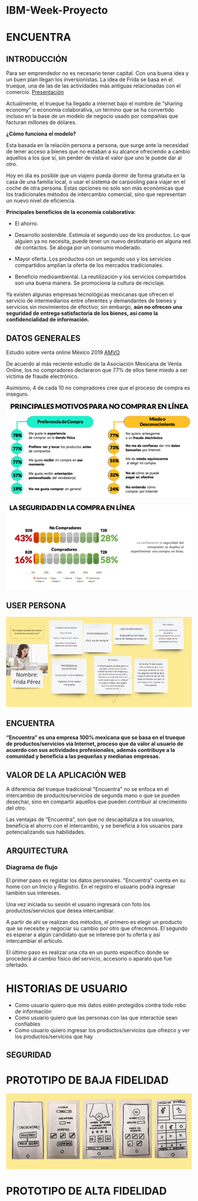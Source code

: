 # IBM-Week-Proyecto

# ENCUENTRA



## INTRODUCCIÓN


Para ser emprendedor no es necesario tener capital. Con una buena idea y un buen plan llegan los inversionistas. La idea de Frida se basa en el trueque, una de las de las actividades más antiguas relacionadas con el comercio. [Presentación](https://www.canva.com/design/DADhh9ofZlg/8Z4PBCIbhpkyPtnpCzW0pQ/edit)

Actualmente, el trueque ha llegado a internet bajo el nombre de “sharing economy” o economía colaborativa, un término que se ha convertido incluso en la base de un modelo de negocio usado por compañías que facturan millones de dólares. 


**¿Cómo funciona el modelo?**

Esta basada en la relación persona a persona, que surge ante la necesidad de tener acceso a bienes que no estaban a su alcance ofreciendo a cambio aquellos a los que sí, sin perder de vista el valor que uno le puede dar al otro.

Hoy en día es posible que un viajero pueda dormir de forma gratuita en la casa de una familia local, o usar el sistema de carpooling para viajar en el coche de otra persona. Estas opciones no solo son más económicas que los tradicionales métodos de intercambio comercial, sino que representan un nuevo nivel de eficiencia. 


**Principales beneficios de la economía colaborativa:**

- El ahorro. 

- Desarrollo sostenible. Estimula el segundo uso de los productos. Lo que alguien ya no necesita, puede tener un nuevo destinatario en alguna red de contactos. Se aboga por un consumo moderado.

- Mayor oferta. Los productos con un segundo uso y los servicios compartidos amplían la oferta de los mercados tradicionales. 

- Beneficio medioambiental. La reutilización y los servicios compartidos son una buena manera. Se promociona la cultura de reciclaje. 

Ya existen algunas empresas tecnológicas mexicanas que ofrecen el servicio de intermediarios entre oferentes y demandantes de bienes y servicios sin movimientos de efectivo; sin embargo, **aún no ofrecen una seguridad de entrega satisfactoria de los bienes, así como la confidencialidad de información.**



## DATOS GENERALES

Estudio sobre venta online México 2019 [AMVO](https://www.amvo.org.mx/descarga-estudio-venta-online)


De acuerdo al más reciente estudio de la Asociación Mexicana de Venta Online, los no compradores declararon que 77% de ellos tiene miedo a ser víctima de fraude electrónico.

Asimismo, 4 de cada 10 no compradores cree que el proceso de compra es inseguro.


![Motivos para no comprar en línea](img/motivos.png)

![La seguridad en la compra en línea](img/seguridad.png)


## USER PERSONA

![user](img/user.png)


## ENCUENTRA

**“Encuentra” es una empresa 100% mexicana que se basa en el trueque de productos/servicios vía Internet, proceso que da valor al usuario de acuerdo con sus actividades profesionales, además contribuye a la comunidad y beneficia a las pequeñas y medianas empresas.**

## VALOR DE LA APLICACIÓN WEB

A diferencia del trueque tradicional "Encuentra" no se enfoca en el intercambio de productos/servicios de segunda mano o que se pueden desechar, sino en compartir aquellos que pueden contribuir al crecimeinto del otro.

Las ventajas de “Encuentra”, son que no descapitaliza a los usuarios, beneficia el ahorro con el intercambio, y se beneficia a los usuarios para potencializando sus habilidades.

 ## ARQUITECTURA

 ### Diagrama de flujo

 El primer paso es registar los datos personales. "Encuentra" cuenta en su home con un Inicio y Registro. En el registro el usuario podrá ingresar también sus intereses.

 Una vez iniciada su sesión el usuario ingresará con foto los productos/servicios que desea intercambiar.
 
 A partir de ahí se realizan dos métodos, el primero es elegir un producto que se necesite y negociar su cambio por otro que ofrecemos. El segundo es esperar a algún candidato que se interese por tu oferta y así intercambiar el artículo. 
 
 El último paso es realizar una cita en un punto específico donde se procederá al cambio físico del servicio, accesorio o aparato que fue ofertado.

 # HISTORIAS DE USUARIO

- Como usuario quiero que mis datos estén protegidos contra todo robo de información
- Como usuario quiero que las personas con las que interactúe sean confiables 
- Como usuario quiero ingresar los productos/servicios que ofrezco y ver los productos/servicios que hay

 ## SEGURIDAD






# PROTOTIPO DE BAJA FIDELIDAD

![sketch](img/baja.png)

# PROTOTIPO DE ALTA FIDELIDAD

